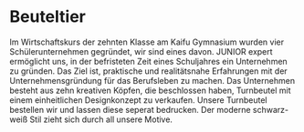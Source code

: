 # Beuteltier
Im Wirtschaftskurs der zehnten Klasse am Kaifu Gymnasium wurden vier Schülerunternehmen gegründet, wir sind eines davon. JUNIOR expert ermöglicht uns, in der befristeten Zeit eines Schuljahres ein Unternehmen zu gründen. Das Ziel ist, praktische und realitätsnahe Erfahrungen mit der Unternehmensgründung für das Berufsleben zu machen. 
Das Unternehmen besteht aus zehn kreativen Köpfen, die beschlossen haben, Turnbeutel mit einem einheitlichen Designkonzept zu verkaufen. Unsere Turnbeutel bestellen wir und lassen diese seperat bedrucken. Der moderne schwarz-weiß Stil zieht sich durch all unsere Motive.
